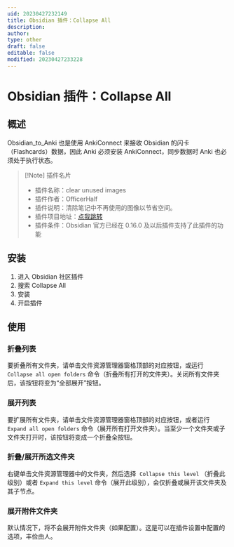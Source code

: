 ```yaml
---
uid: 20230427232149
title: Obsidian 插件：Collapse All
description: 
author: 
type: other
draft: false
editable: false
modified: 20230427233228
---
```


# Obsidian 插件：Collapse All

## 概述

Obsidian_to_Anki 也是使用 AnkiConnect 来接收 Obsidian 的闪卡（Flashcards）数据，因此 Anki 必须安装 AnkiConnect，同步数据时 Anki 也必须处于执行状态。

> [!Note] 插件名片
> - 插件名称：clear unused images
> - 插件作者：OfficerHalf
> - 插件说明：清除笔记中不再使用的图像以节省空间。
> - 插件项目地址：[点我跳转](https://github.com/OfficerHalf/obsidian-collapse-all)
> - 插件条件：Obsidian 官方已经在 0.16.0 及以后插件支持了此插件的功能

## 安装

1. 进入 Obsidian 社区插件
2. 搜索 Collapse All
3. 安装
4. 开启插件

## 使用

### 折叠列表

要折叠所有文件夹，请单击文件资源管理器窗格顶部的对应按钮，或运行 `Collapse all open folders` 命令（折叠所有打开的文件夹）。关闭所有文件夹后，该按钮将变为“全部展开”按钮。

### 展开列表

要扩展所有文件夹，请单击文件资源管理器窗格顶部的对应按钮，或者运行 `Expand all open folders` 命令（展开所有打开文件夹）。当至少一个文件夹或子文件夹打开时，该按钮将变成一个折叠全按钮。

### 折叠/展开所选文件夹

右键单击文件资源管理器中的文件夹，然后选择  `Collapse this level` （折叠此级别）或者 `Expand this level` 命令（展开此级别），会仅折叠或展开该文件夹及其子节点。

### 展开附件文件夹

默认情况下，将不会展开附件文件夹（如果配置）。这是可以在插件设置中配置的选项，丰俭由人。